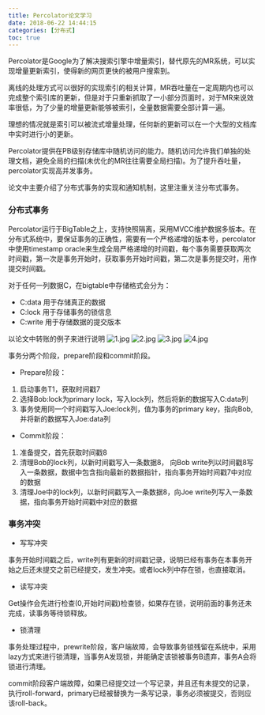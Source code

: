 ```yaml
---
title: Percolator论文学习
date: 2018-06-22 14:44:15
categories: [分布式]
toc: true
---
```


Percolator是Google为了解决搜索引擎中增量索引，替代原先的MR系统，可以实现增量更新索引，使得新的网页更快的被用户搜索到。

离线的处理方式可以很好的实现索引的相关计算，MR吞吐量在一定周期内也可以完成整个索引库的更新，但是对于只重新抓取了一小部分页面时，对于MR来说效率很低，为了少量的增量更新能够被索引，全量数据需要全部计算一遍。

理想的情况就是索引可以被流式增量处理，任何新的更新可以在一个大型的文档库中实时进行小的更新。

Percolator提供在PB级别存储库中随机访问的能力。随机访问允许我们单独的处理文档，避免全局的扫描(未优化的MR往往需要全局扫描)。为了提升吞吐量，percolator实现高并发事务。

论文中主要介绍了分布式事务的实现和通知机制，这里注重关注分布式事务。

### 分布式事务

Percolator运行于BigTable之上，支持快照隔离，采用MVCC维护数据多版本。在分布式系统中，要保证事务的正确性，需要有一个严格递增的版本号，percolator中使用timestamp oracle来生成全局严格递增的时间戳，每个事务需要获取两次时间戳，第一次是事务开始时，获取事务开始时间戳，第二次是事务提交时，用作提交时间戳。

对于任何一列数据C，在bigtable中存储格式会分为：
* C:data 用于存储真正的数据
* C:lock 用于存储事务的锁信息
* C:write 用于存储数据的提交版本

以论文中转账的例子来进行说明
![1.jpg](http://ww1.sinaimg.cn/large/6d6b007fly1fsoph426dij20gs0cujt4.jpg)
![2.jpg](http://ww1.sinaimg.cn/large/6d6b007fly1fsoph44m3hj20ge0j877u.jpg)
![3.jpg](http://ww1.sinaimg.cn/large/6d6b007fly1fsoph43k62j20hl0b9wg5.jpg)
![4.jpg](http://ww1.sinaimg.cn/large/6d6b007fly1fsoph45dc9j20ie0ljdjy.jpg)

事务分两个阶段，prepare阶段和commit阶段。

* Prepare阶段：

1. 启动事务T1，获取时间戳7
2. 选择Bob:lock为primary lock，写入lock列，然后将新的数据写入C:data列
3. 事务使用同一个时间戳写入Joe:lock列，值为事务的primary key，指向Bob,并将新的数据写入Joe:data列

* Commit阶段：

1. 准备提交，首先获取时间戳8
2. 清理Bob的lock列，以新时间戳写入一条数据8， 向Bob write列以时间戳8写入一条数据，数据中包含指向最新的数据指针，指向事务开始时间戳7中对应的数据
3. 清理Joe中的lock列，以新时间戳写入一条数据8，向Joe write列写入一条数据，指向事务开始时间戳中对应的数据


### 事务冲突

* 写写冲突

事务开始时间戳之后，write列有更新的时间戳记录，说明已经有事务在本事务开始之后还未提交之前已经提交，发生冲突。或者lock列中存在锁，也直接取消。

* 读写冲突

Get操作会先进行检查(0,开始时间戳)检查锁，如果存在锁，说明前面的事务还未完成，读事务等待锁释放。

* 锁清理

事务处理过程中，prewrite阶段，客户端故障，会导致事务锁残留在系统中，采用lazy方式来进行锁清理，当事务A发现锁，并能确定该锁被事务B遗弃，事务A会将锁进行清理。

commit阶段客户端故障，如果已经提交过一个写记录，并且还有未提交的记录，执行roll-forward，primary已经被替换为一条写记录，事务必须被提交，否则应该roll-back。

